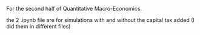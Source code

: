 For the second half of Quantitative Macro-Economics.

the 2 .ipynb file are for simulations with and without the capital tax added (I did them in different files)
